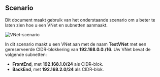 ## <a name="scenario"></a>Scenario
Dit document maakt gebruik van het onderstaande scenario om u beter te laten zien hoe u een VNet en subnetten aanmaakt.

![VNet-scenario](./media/virtual-networks-create-vnet-scenario-include/vnet-scenario.png)

In dit scenario maakt u een VNet aan met de naam **TestVNet** met een gereserveerde CIDR-blokkering van **192.168.0.0./16**. Uw VNet bevat de volgende subnetten: 

* **FrontEnd**, met **192.168.1.0/24** als CIDR-blok.
* **BackEnd**, met **192.168.2.0/24** als CIDR-blok.



<!--HONumber=Nov16_HO2-->



